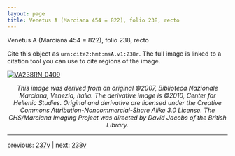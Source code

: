 ```yaml
---
layout: page
title: Venetus A (Marciana 454 = 822), folio 238, recto
---
```


Venetus A (Marciana 454 = 822), folio 238, recto

Cite this object as `urn:cite2:hmt:msA.v1:238r`.  The full image is linked to a citation tool you can use to cite regions of the image.

[![VA238RN_0409](http://www.homermultitext.org/iipsrv?IIIF=/project/homer/pyramidal/deepzoom/hmt/vaimg/2017a/VA238RN_0409.tif/full/800,/0/default.jpg)](http://www.homermultitext.org/ict2/?urn=urn:cite2:hmt:vaimg.2017a:VA238RN_0409) 

<p style="text-align: center; font-style: italic;">This image was derived from an original ©2007, Biblioteca Nazionale Marciana, Venezia, Italia. The derivative image is ©2010, Center for Hellenic Studies. Original and derivative are licensed under the Creative Commons Attribution-Noncommercial-Share Alike 3.0 License. The CHS/Marciana Imaging Project was directed by David Jacobs of the British Library.</p>

---

previous: [237v](../237v/) | next: [238v](../238v/)